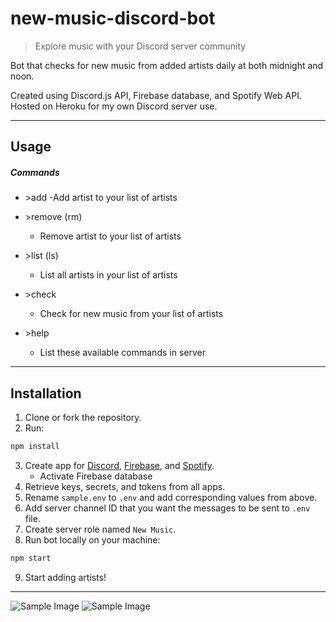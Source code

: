 # new-music-discord-bot

> Explore music with your Discord server community

Bot that checks for new music from added artists daily at both midnight and noon.

Created using Discord.js API, Firebase database, and Spotify Web API. Hosted on Heroku for my own Discord server use.

---

## Usage

##### Commands

- \>add
    -Add artist to your list of artists
- \>remove (rm)
    - Remove artist to your list of artists
 
- \>list (ls)
    - List all artists in your list of artists
 
- \>check
    - Check for new music from your list of artists
 
- \>help
    - List these available commands in server

---

## Installation

1. Clone or fork the repository.
2. Run:

```bash
npm install
```

3. Create app for [Discord](https://discord.com/developers/applications/), [Firebase](https://console.firebase.google.com/), and [Spotify](https://developer.spotify.com/dashboard/applications).
    - Activate Firebase database
4. Retrieve keys, secrets, and tokens from all apps.
5. Rename `sample.env` to `.env` and add corresponding values from above.
6. Add server channel ID that you want the messages to be sent to `.env` file.
7. Create server role named `New Music`.
8. Run bot locally on your machine:

```bash
npm start
```

9. Start adding artists!

---

![Sample Image](https://raw.githubusercontent.com/robbyhorvath/new-music-discord-bot/main/imgs/help.png) ![Sample Image](https://raw.githubusercontent.com/robbyhorvath/new-music-discord-bot/main/imgs/check.png)
